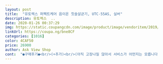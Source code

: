 ```yaml
---
layout: post 
title:  "유토렉스 퍼펙트케어 음이온 칫솔살균기, UTC-55AS, 실버" 
description: 유토렉스  ..
date: 2020-01-26 00:37:29 
img: https://static.coupangcdn.com/image/product/image/vendoritem/2019/06/10/4493496180/594c8d74-e7de-47c3-824e-7b80dad27952.jpg 
linkUrl: https://coupa.ng/bne8CF 
categories: [1016] 
color: 4CAF50 
price: 26900 
author: Ask View Shop 
cont:  "●구매후기●<br/>(+추가)<br/>(아직 고장나질 않아서 서비스가 어떤지는 모릅니다만)<br/>(양면테잎으로 고정하는방식이며, 함께 동봉되어옵니다)<br/><br/> - 내부 칫솔걸이의 높낮이가 다르던데 그저 디자인인지 어떤의도가있는지 모르겠습니다.<br/><br/>1.<br/>구매이유<br/>2.<br/> 상품 .<br/> ★★★.<br/> ★☆<br/>3.<br/>디자인 .<br/> ★★★.<br/> ★.<br/> ★<br/>공기정화를 해준다고 써있습니다.<br/><br/>공기정화의효과때문인지 욕실에서나던 특유의 냄새도 미세하게나마 적어진듯한 느낌<br/>구매이유: 어느날 문득 애들 칫솔에 곰팡이가 쓸어있는 것을 보고 충격먹어서 구매했어요.<br/><br/>그냥저냥 사용하기에 나쁘지는 않은듯 합니다.<br/><br/>디자인: 화이트가 사고 싶었는데 실버를 구매한거라 그렇게 제품 외관 만족도가 높진않아요.<br/><br/>디자인은 보는것과같이 아주 깔끔하고 만족스러우며<br/>맘에드는 부분은 양면테이프가 3M이라는것, 내부의 면도기, 칫솔걸이가 분리된다는것, 컵의 밑부분이 자석이라 거꾸로매달아 놔서 물기제거가 쉽다는것<br/>면도기도 같이살균할수있어 매우만족<br/>목적: 우선 살균건조가 목적인데 잘 목적을 달성할수 있으면 좋겠습니다.<br/><br/>물기를 충분히제거하고 이물질들을 다 제거라고 깨끗한상태로 붙혀야합니다 안그러면 떨어져서 고장날거에요... <br/>ㅠ<br/>뭐... <br/> 새거를 달려고하다보니 사이즈가 안맞아서 제거를 한뒤에  다시달았지만 한번에 잘붙히는게 가장 중요한것같습니다 떼기도 힘들고... <br/><br/>별하나를 뺀이유는 사실 눈으로 확인할수가없기때문이예용.<br/>.<br/> and gt;_ and lt;<br/>불빛의밝기도 아주 굿이예용!<br/>설명서를 읽어보니 고객 상담실 전화번호가 잘적혀있고<br/>설명서에는 컵의 방향을 주의해달라고 써있는데 뭘어떻게 주의를해야하는지 명확하지않은것 같습니다.<br/><br/>아무래도 화장실에 두는 물건이다보니 관리가 세심히 필요할것같아 구매했고 아주 만족하며 사용하고있습니당!<br/>아직 사용한지 하루 됐는데 사용하면서 문제점이나 좋은점을 더찾게 된다면 업데이트 해보겠습니다.<br/><br/>아차! 배송도 아주 빠르게 보내주셔서 감사합니당!<br/>예전 살균기는 바람이 나오며 건조하는 방식이였지만 이살균기는 바람으로 건조하는 방식이 아니예요<br/>예전방식의 살균기와 달라서 선택했습니당! 기분탓일수도있겠지만요.<br/>.<br/> and gt;, and lt;<br/>욕실은 늘 청소를 해도 눈에보이지않는 균들이 많다고 하잖아요~<br/>우선 일주일정도 사용해보니 기분탓인지 살균기를 사용하기전과후의 다른칫솔모의느낌<br/>우선 화장실에 위치선정을 잘해야합니다.<br/> 코드가 왼쪽에 달려있기때문에 선정리를 깔끔하게하시려면 콘센트로부터 오른쪽에 다는게 이쁘게 달수있늘거라 생각합니다... <br/>만 저는 오른쪽에 공간이안남아서 왼쪽에 설치를했습니다 ㅠ(콘센트기준)<br/>위치선정에 애를 먹었구요 ^^; 한번 붙였다가 다시 떼서 붙인거라 부착력이 어디까지 갈지 걱정스러워요.<br/> 부디 잘 붙어있기를 빕니다.<br/><br/>저같은 경우에는 이사를 온지 한달정도되서 필요한게있나 하고 쿠팡을 돌아다니다가 구매하게되었는데<br/>저번에 쓰던 칫솔건조기가있었는데 허접한 양면테이프가 붙어있어가지고 하루에 두세번씩 떨어졌었는데 고장나서 버렸더랬죠... <br/><br/>전원을 꼿고나면 파란불빛이 나오는데, 이 불빛이 디자인의 포인트라 생각되용~!ㅎㅎ<br/>제품설명서에는 제품 보증서? 가 같이있다고하니 보관을 해두시는게 좋은것같습니다.<br/><br/>조금 꿉꿉한 습기냄새가 났는데 뽀송뽀송한 냄새가 나는것같습니다 기분탓인가... <br/>.<br/><br/>조립과 설치도 아주쉽게 할수있어요<br/>칫솔모가 건조되는 커버안쪽으로 음이온을 배출하여 자연건조시키는 방식이라<br/>컵의실용성: 자석의 부착력이 크게 높지않아서 실제로 사용하게 될지는 잘 모르겠어요.<br/><br/>특히 칫솔은 변기와 가깝기도하고, 늘 양치후 젖어있어서 걱정이되어 선택하게되었습니다!<br/>폰트랑 새가 귀엽네요 보통은 딱딱한글씨로 써져던데<br/>하루썻는데 화장실냄새가 다릅니다.<br/><br/>함께오는 칫솔거치대도 아주 깔끔함<br/>화장실에 칫솔건조기는 없고 건조기걸이? 만 남아있어서 하나 사고싶었습니다.<br/><br/>후기를마치며 몇자 더 적어보자면,<br/>(+추가)<br/>(아직 고장나질 않아서 서비스가 어떤지는 모릅니다만)<br/>(양면테잎으로 고정하는방식이며, 함께 동봉되어옵니다)<br/><br/> - 내부 칫솔걸이의 높낮이가 다르던데 그저 디자인인지 어떤의도가있는지 모르겠습니다.<br/><br/>1.<br/>구매이유<br/>2.<br/> 상품 .<br/> ★★★.<br/> ★☆<br/>3.<br/>디자인 .<br/> ★★★.<br/> ★.<br/> ★<br/>공기정화를 해준다고 써있습니다.<br/><br/>공기정화의효과때문인지 욕실에서나던 특유의 냄새도 미세하게나마 적어진듯한 느낌<br/>구매이유: 어느날 문득 애들 칫솔에 곰팡이가 쓸어있는 것을 보고 충격먹어서 구매했어요.<br/><br/>그냥저냥 사용하기에 나쁘지는 않은듯 합니다.<br/><br/>디자인: 화이트가 사고 싶었는데 실버를 구매한거라 그렇게 제품 외관 만족도가 높진않아요.<br/><br/>디자인은 보는것과같이 아주 깔끔하고 만족스러우며<br/>맘에드는 부분은 양면테이프가 3M이라는것, 내부의 면도기, 칫솔걸이가 분리된다는것, 컵의 밑부분이 자석이라 거꾸로매달아 놔서 물기제거가 쉽다는것<br/>면도기도 같이살균할수있어 매우만족<br/>목적: 우선 살균건조가 목적인데 잘 목적을 달성할수 있으면 좋겠습니다.<br/><br/>물기를 충분히제거하고 이물질들을 다 제거라고 깨끗한상태로 붙혀야합니다 안그러면 떨어져서 고장날거에요... <br/>ㅠ<br/>뭐... <br/> 새거를 달려고하다보니 사이즈가 안맞아서 제거를 한뒤에  다시달았지만 한번에 잘붙히는게 가장 중요한것같습니다 떼기도 힘들고... <br/><br/>별하나를 뺀이유는 사실 눈으로 확인할수가없기때문이예용.<br/>.<br/> and gt;_ and lt;<br/>불빛의밝기도 아주 굿이예용!<br/>설명서를 읽어보니 고객 상담실 전화번호가 잘적혀있고<br/>설명서에는 컵의 방향을 주의해달라고 써있는데 뭘어떻게 주의를해야하는지 명확하지않은것 같습니다.<br/><br/>아무래도 화장실에 두는 물건이다보니 관리가 세심히 필요할것같아 구매했고 아주 만족하며 사용하고있습니당!<br/>아직 사용한지 하루 됐는데 사용하면서 문제점이나 좋은점을 더찾게 된다면 업데이트 해보겠습니다.<br/><br/>아차! 배송도 아주 빠르게 보내주셔서 감사합니당!<br/>예전 살균기는 바람이 나오며 건조하는 방식이였지만 이살균기는 바람으로 건조하는 방식이 아니예요<br/>예전방식의 살균기와 달라서 선택했습니당! 기분탓일수도있겠지만요.<br/>.<br/> and gt;, and lt;<br/>욕실은 늘 청소를 해도 눈에보이지않는 균들이 많다고 하잖아요~<br/>우선 일주일정도 사용해보니 기분탓인지 살균기를 사용하기전과후의 다른칫솔모의느낌<br/>우선 화장실에 위치선정을 잘해야합니다.<br/> 코드가 왼쪽에 달려있기때문에 선정리를 깔끔하게하시려면 콘센트로부터 오른쪽에 다는게 이쁘게 달수있늘거라 생각합니다... <br/>만 저는 오른쪽에 공간이안남아서 왼쪽에 설치를했습니다 ㅠ(콘센트기준)<br/>위치선정에 애를 먹었구요 ^^; 한번 붙였다가 다시 떼서 붙인거라 부착력이 어디까지 갈지 걱정스러워요.<br/> 부디 잘 붙어있기를 빕니다.<br/><br/>저같은 경우에는 이사를 온지 한달정도되서 필요한게있나 하고 쿠팡을 돌아다니다가 구매하게되었는데<br/>저번에 쓰던 칫솔건조기가있었는데 허접한 양면테이프가 붙어있어가지고 하루에 두세번씩 떨어졌었는데 고장나서 버렸더랬죠... <br/><br/>전원을 꼿고나면 파란불빛이 나오는데, 이 불빛이 디자인의 포인트라 생각되용~!ㅎㅎ<br/>제품설명서에는 제품 보증서? 가 같이있다고하니 보관을 해두시는게 좋은것같습니다.<br/><br/>조금 꿉꿉한 습기냄새가 났는데 뽀송뽀송한 냄새가 나는것같습니다 기분탓인가... <br/>.<br/><br/>조립과 설치도 아주쉽게 할수있어요<br/>칫솔모가 건조되는 커버안쪽으로 음이온을 배출하여 자연건조시키는 방식이라<br/>컵의실용성: 자석의 부착력이 크게 높지않아서 실제로 사용하게 될지는 잘 모르겠어요.<br/><br/>특히 칫솔은 변기와 가깝기도하고, 늘 양치후 젖어있어서 걱정이되어 선택하게되었습니다!<br/>폰트랑 새가 귀엽네요 보통은 딱딱한글씨로 써져던데<br/>하루썻는데 화장실냄새가 다릅니다.<br/><br/>함께오는 칫솔거치대도 아주 깔끔함<br/>화장실에 칫솔건조기는 없고 건조기걸이? 만 남아있어서 하나 사고싶었습니다.<br/><br/>후기를마치며 몇자 더 적어보자면,<br/>" 
---
```

